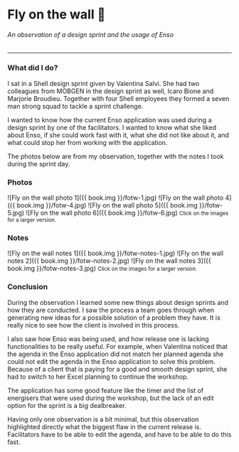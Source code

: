 # Fly on the wall 👀
###### An observation of a design sprint and the usage of Enso
---

### What did I do?
I sat in a Shell design sprint given by Valentina Salvi. She had two colleagues from MOBGEN in the design sprint as well, Icaro Bione and Marjorie Broudieu. Together with four Shell employees they formed a seven man strong squad to tackle a sprint challenge.

I wanted to know how the current Enso application was used during a design sprint by one of the facilitators. I wanted to know what she liked about Enso, if she could work fast with it, what she did not like about it, and what could stop her from working with the application.

The photos below are from my observation, together with the notes I took during the sprint day.

### Photos
![Fly on the wall photo 1]({{ book.img }}/fotw-1.jpg)
![Fly on the wall photo 4]({{ book.img }}/fotw-4.jpg)
![Fly on the wall photo 5]({{ book.img }}/fotw-5.jpg)
![Fly on the wall photo 6]({{ book.img }}/fotw-6.jpg)
<span style="font-size: 85%">Click on the images for a larger version.</span>

### Notes
![Fly on the wall notes 1]({{ book.img }}/fotw-notes-1.jpg)
![Fly on the wall notes 2]({{ book.img }}/fotw-notes-2.jpg)
![Fly on the wall notes 3]({{ book.img }}/fotw-notes-3.jpg)
<span style="font-size: 85%">Click on the images for a larger version.</span>

### Conclusion
During the observation I learned some new things about design sprints and how they are conducted. I saw the process a team goes through when generating new ideas for a possible solution of a problem they have. It is really nice to see how the client is involved in this process.

I also saw how Enso was being used, and how release one is lacking functionalities to be really useful. For example, when Valentina noticed that the agenda in the Enso application did not match her planned agenda she could not edit the agenda in the Enso application to solve this problem. Because of a client that is paying for a good and smooth design sprint, she had to switch to her Excel planning to continue the workshop.

The application has some good feature like the timer and the list of energisers that were used during the workshop, but the lack of an edit option for the sprint is a big dealbreaker.

Having only one observation is a bit minimal, but this observation highlighted directly what the biggest flaw in the current release is. Facilitators have to be able to edit the agenda, and have to be able to do this fast.